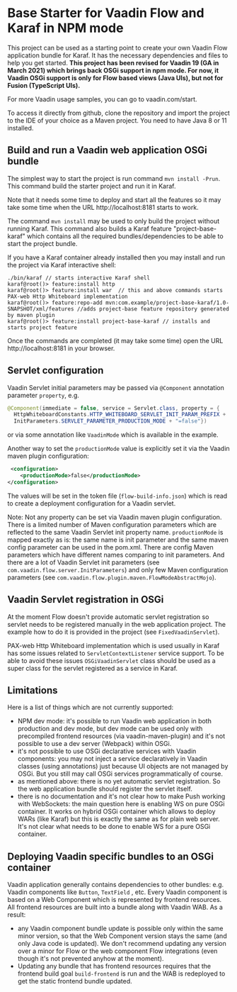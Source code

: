 # Base Starter for Vaadin Flow and Karaf in NPM mode

This project can be used as a starting point to create your own Vaadin Flow application bundle for Karaf.
It has the necessary dependencies and files to help you get started.
**This project has been revised for Vaadin 19 (GA in March 2021) which brings back OSGi support in npm mode.
For now, it Vaadin OSGi support is only for Flow based views (Java UIs), but not for Fusion (TypeScript UIs).**

For more Vaadin usage samples, you can go to vaadin.com/start.

To access it directly from github, clone the repository and import the project to the IDE of your choice as a Maven project. You need to have Java 8 or 11 installed.


## Build and run a Vaadin web application OSGi bundle
The simplest way to start the project is run command `mvn install -Prun`.
This command build the starter project and run it in Karaf.

Note that it needs some time to deploy and start all the features so it may take some time when the URL 
http://localhost:8181 starts to work.

The command `mvn install` may be used to only build the project without running Karaf.
This command also builds a Karaf feature "project-base-karaf" which contains all the 
required bundles/dependencies to be able to start the project bundle.

If you have a Karaf container already installed then you may install and run the project 
via Karaf interactive shell:

```
./bin/karaf // starts interactive Karaf shell
karaf@root()> feature:install http
karaf@root()> feature:install war  // this and above commands starts PAX-web Http Whiteboard implementation
karaf@root()> feature:repo-add mvn:com.example/project-base-karaf/1.0-SNAPSHOT/xml/features //adds project-base feature repository generated by maven plugin
karaf@root()> feature:install project-base-karaf // installs and starts project feature
```

Once the commands are completed (it may take some time) open the URL http://localhost:8181 in your browser.

## Servlet configuration

Vaadin Servlet initial parameters may be passed via `@Component` annotation parameter `property`, e.g.

```java
@Component(immediate = false, service = Servlet.class, property = {
  HttpWhiteboardConstants.HTTP_WHITEBOARD_SERVLET_INIT_PARAM_PREFIX +
  InitParameters.SERVLET_PARAMETER_PRODUCTION_MODE + "=false"})
```
or via some annotation like `VaadinMode` which is available in the example.

Another way to set the `productionMode` value is explicitly set it via the Vaadin maven plugin configuration:

```xml
 <configuration>
    <productionMode>false</productionMode>
</configuration>

```

The values will be set in the token file (`flow-build-info.json`) which is read to 
create a deployment configuration for a Vaadin servlet.

Note: Not any property can be set via Vaadin maven plugin configuration.
There is a limited number of Maven configuration parameters which are reflected to the same Vaadin Servlet init property name.
`productionMode` is mapped exactly as is: the same name is init parameter and the same maven config parameter can be used in the pom.xml.
There are config Maven parameters which have different names comparing to init parameters.
And there are a lot of Vaadin Servlet init parameters (see `com.vaadin.flow.server.InitParameters`) and only few Maven configuration parameters (see `com.vaadin.flow.plugin.maven.FlowModeAbstractMojo`).

## Vaadin Servlet registration in OSGi

At the moment Flow doesn't provide automatic servlet registration so servlet needs to be 
registered manually in the web application project. The example how to do it is 
provided in the project (see `FixedVaadinServlet`). 

PAX-web Http Whiteboard implementation which is used usually in Karaf has some issues related to
`ServletContextListener` service support. To be able to avoid these issues `OSGiVaadinServlet` class should
be used as a super class for the servlet registered as a service in Karaf.


## Limitations

Here is a list of things which are not currently supported:

- NPM dev mode: it's possible to run Vaadin web application in both production 
and dev mode, but dev mode can be used only with precompiled frontend
 resources (via vaadin-maven-plugin) and it's not possible to use a dev server (Webpack) within OSGi.
- it's not possible to use OSGi declarative services with Vaadin components: 
you may not inject a service declaratively in Vaadin classes (using annotations) 
just because UI objects are not managed by OSGi. But you still may call OSGi services programmatically of course.
- as mentioned above: there is no yet automatic servlet registration. So the web application 
bundle should register the servlet itself.
- there is no documentation and it's not clear how to make Push working with WebSockets: the main question 
here is enabling WS on pure OSGi container. It works on hybrid OSGi container which allows
to deploy WARs (like Karaf) but this is exactly the same as for plain web server. It's not clear what
needs to be done to enable WS for a pure OSGi container.


## Deploying Vaadin specific bundles to an OSGi container

Vaadin application generally contains dependencies to other bundles: e.g. Vaadin components like `Button`,
`TextField` , etc. Every Vaadin component is based on a Web Component which
is represented by frontend resources. All frontend resources are built into a bundle
along with Vaadin WAB. As a result:
- any Vaadin component bundle update is possible only within the same minor version, 
so that the Web Component version stays the same (and only Java code is updated). We don't recommend 
updating any version over a minor for Flow or the web component Flow integrations (even though it's
not prevented anyhow at the moment).
- Updating any bundle that has frontend resources requires that the frontend build goal `build-frontend` 
is run and the WAB is redeployed to get the static frontend bundle updated.
